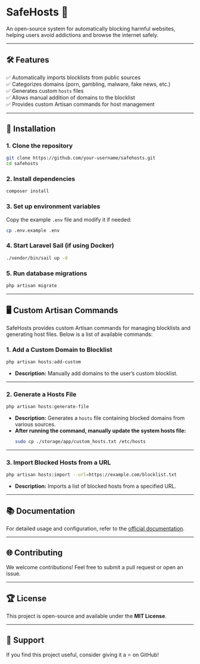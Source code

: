 # SafeHosts 🚀  
An open-source system for automatically blocking harmful websites, helping users avoid addictions and browse the internet safely.

---

## 🛠️ Features  
✅ Automatically imports blocklists from public sources  
✅ Categorizes domains (porn, gambling, malware, fake news, etc.)  
✅ Generates custom `hosts` files  
✅ Allows manual addition of domains to the blocklist  
✅ Provides custom Artisan commands for host management  

---

## 🚀 Installation  
### 1. Clone the repository  
```bash
git clone https://github.com/your-username/safehosts.git
cd safehosts
```

### 2. Install dependencies  
```bash
composer install
```

### 3. Set up environment variables  
Copy the example `.env` file and modify it if needed:
```bash
cp .env.example .env
```

### 4. Start Laravel Sail (if using Docker)  
```bash
./vendor/bin/sail up -d
```

### 5. Run database migrations  
```bash
php artisan migrate
```

---

## 🖥️ Custom Artisan Commands  
SafeHosts provides custom Artisan commands for managing blocklists and generating host files. Below is a list of available commands:

### **1. Add a Custom Domain to Blocklist**  
```bash
php artisan hosts:add-custom
```
- **Description:** Manually add domains to the user’s custom blocklist.

---

### **2. Generate a Hosts File**  
```bash
php artisan hosts:generate-file
```
- **Description:** Generates a `hosts` file containing blocked domains from various sources.
- **After running the command, manually update the system hosts file:**
  ```bash
  sudo cp ./storage/app/custom_hosts.txt /etc/hosts
  ```

---

### **3. Import Blocked Hosts from a URL**  
```bash
php artisan hosts:import --url=https://example.com/blocklist.txt
```
- **Description:** Imports a list of blocked hosts from a specified URL.

---

## 📚 Documentation  
For detailed usage and configuration, refer to the [official documentation](https://github.com/your-username/safehosts/wiki).

---

## 🌐 Contributing  
We welcome contributions! Feel free to submit a pull request or open an issue.

---

## 🏆 License  
This project is open-source and available under the **MIT License**.

---

## 📢 Support  
If you find this project useful, consider giving it a ⭐ on GitHub!


